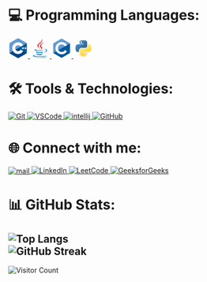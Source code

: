 # 💻 Programming Languages:
<a href="mailto:piyushlasane@gmail.com">
  <img src="https://raw.githubusercontent.com/devicons/devicon/master/icons/cplusplus/cplusplus-original.svg" alt="C++" width="40" height="40"/>
</a>
<a href="mailto:piyushlasane@gmail.com">
  <img src="https://raw.githubusercontent.com/devicons/devicon/master/icons/java/java-original.svg" alt="Java" width="40" height="40"/>
</a>
<a href="mailto:piyushlasane@gmail.com">
  <img src="https://raw.githubusercontent.com/devicons/devicon/master/icons/c/c-original.svg" alt="C" width="40" height="40"/>
</a>
<a href="mailto:piyushlasane@gmail.com">
  <img src="https://raw.githubusercontent.com/devicons/devicon/master/icons/python/python-original.svg" alt="Python" width="40" height="40"/>
</a>

# 🛠️ Tools & Technologies:
<a href="mailto:piyushlasane@gmail.com">
  <img src="https://www.vectorlogo.zone/logos/git-scm/git-scm-icon.svg" alt="Git" width="40" height="40"/>
</a>
<a href="mailto:piyushlasane@gmail.com">
  <img src="https://img.icons8.com/?size=256&id=0OQR1FYCuA9f&format=png" alt="VSCode" width="40" height="40"/>
</a>
<a href="mailto:piyushlasane@gmail.com">
  <img src="https://img.icons8.com/?size=256&id=61466&format=png" alt="intellij" width="40" height="40"/>
</a>
<a href="mailto:piyushlasane@gmail.com">
  <img src="https://img.icons8.com/?size=256&id=LoL4bFzqmAa0&format=png" alt="GitHub" width="40" height="40"/>
</a>

# 🌐 Connect with me:
<a href="mailto:piyushlasane@gmail.com">
  <img align = "center" src="https://img.icons8.com/?size=256&id=qyRpAggnV0zH&format=png" alt="mail" width="40" height="40"/>
</a>
<a href="https://linkedin.com/in/piyushlasane" target="blank">
  <img src="https://raw.githubusercontent.com/rahuldkjain/github-profile-readme-generator/master/src/images/icons/Social/linked-in-alt.svg" alt="LinkedIn" height="30" width="40" />
</a>
<a href="https://leetcode.com/u/piyush_lasane" target="blank">
  <img src="https://raw.githubusercontent.com/rahuldkjain/github-profile-readme-generator/master/src/images/icons/Social/leet-code.svg" alt="LeetCode" height="30" width="40" />
</a>
<a href="https://www.geeksforgeeks.org/user/piyush_lasane" target="blank">
  <img src="https://raw.githubusercontent.com/rahuldkjain/github-profile-readme-generator/master/src/images/icons/Social/geeks-for-geeks.svg" alt="GeeksforGeeks" height="30" width="40" />
</a>

# 📊 GitHub Stats:
![Top Langs](https://github-readme-stats.vercel.app/api/top-langs/?username=piyushlasane&theme=radical&hide_border=false&include_all_commits=true&count_private=true&layout=compact)</br>
![GitHub Streak](https://github-readme-streak-stats.herokuapp.com/?user=piyushlasane&theme=radical&hide_border=false)
---
![Visitor Count](https://visitcount.itsvg.in/api?id=piyushlasane&icon=3&color=6)

